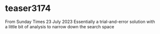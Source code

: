 # teaser3174
From Sunday Times 23 July 2023
Essentially a trial-and-error solution with a little bit of analysis to narrow down the search space
